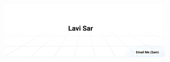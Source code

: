 <!-- ********* AUTHOR AND CREDITS ********* -->
<!-- This GitHub profile has been inspired and learned from https://github.com/timolins. 
All credit goes to https://github.com/timolins.
Sign: Lavisar -->
<a href="mailto:lavisar.dev@gmail.com"><img alt="Email Me (lavisar.dev@gmail.com)" src="https://github.com/lavisar/lavisar/raw/main/assets/background.svg"/></a>